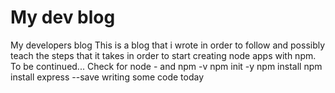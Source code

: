 # My dev blog
My developers blog
This is a blog that i wrote in order to follow and possibly teach the steps that it 
takes in order to start creating node apps with npm.
To be continued...
Check for node - and npm -v
npm init -y
npm install
npm install express --save
writing some code today

